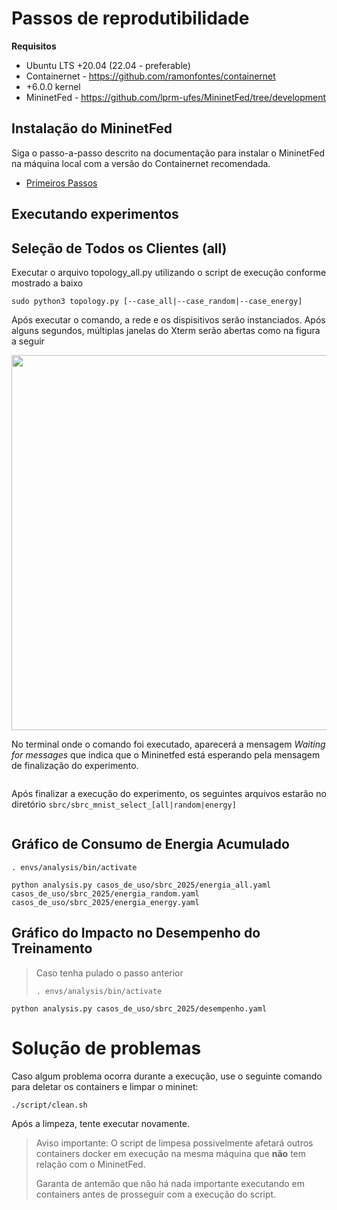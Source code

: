 # Passos de reprodutibilidade

**Requisitos**

- Ubuntu LTS +20.04 (22.04 - preferable)
- Containernet - https://github.com/ramonfontes/containernet
- +6.0.0 kernel
- MininetFed - https://github.com/lprm-ufes/MininetFed/tree/development

## Instalação do MininetFed

Siga o passo-a-passo descrito na documentação para instalar o MininetFed na máquina local com a versão do Containernet recomendada.

<!-- > Atenção: Vá até antes da seção "Executar o MininetFED com um exemplo". A versão atual do MininetFed **não** é retrocompatível com o sistema de .yaml e os exemplos antigos ainda não foram atualizados. -->

<!-- > Note: Para fazer o git clone do reposeitório, use o comando a seguir ao invez do sugerido na documentação
>
> ```shell
> git clone -b development https://github.com/lprm-ufes/MininetFed.git
> ``` -->

- [Primeiros Passos](docs/pt-br/Primeiros-Passos.md)

## Executando experimentos

## Seleção de Todos os Clientes (all)

Executar o arquivo topology_all.py utilizando o script de execução conforme mostrado a baixo

```shell
sudo python3 topology.py [--case_all|--case_random|--case_energy]
```

Após executar o comando, a rede e os dispisitivos serão instanciados. Após alguns segundos, múltiplas janelas do Xterm serão abertas como na figura a seguir

<img src="https://github.com/lprm-ufes/MininetFed-LoWPAN/blob/topology-unico/images/terminais.png" width="600" alt=""/>

No terminal onde o comando foi executado, aparecerá a mensagem _Waiting for messages_ que indica que o Mininetfed está esperando pela mensagem de finalização do experimento.

<img src="https://github.com/lprm-ufes/MininetFed-LoWPAN/blob/topology-unico/images/terminal.png" alt=""/>

Após finalizar a execução do experimento, os seguintes arquivos estarão no diretório `sbrc/sbrc_mnist_select_[all|random|energy]`

<img src="https://github.com/lprm-ufes/MininetFed-LoWPAN/blob/topology-unico/images/arquivos.png" alt=""/>

## Gráfico de Consumo de Energia Acumulado

```shell
. envs/analysis/bin/activate
```

```shell
python analysis.py casos_de_uso/sbrc_2025/energia_all.yaml casos_de_uso/sbrc_2025/energia_random.yaml casos_de_uso/sbrc_2025/energia_energy.yaml
```

## Gráfico do Impacto no Desempenho do Treinamento

> Caso tenha pulado o passo anterior
>
> ```shell
> . envs/analysis/bin/activate
> ```

```shell
python analysis.py casos_de_uso/sbrc_2025/desempenho.yaml
```

# Solução de problemas

Caso algum problema ocorra durante a execução, use o seguinte comando para deletar os containers e limpar o mininet:

```shell
./script/clean.sh
```

Após a limpeza, tente executar novamente.

> Aviso importante: O script de limpesa possivelmente afetará outros containers docker em execução na mesma máquina que **não** tem relação com o MininetFed.
>
> Garanta de antemão que não há nada importante executando em containers antes de prosseguir com a execução do script.
